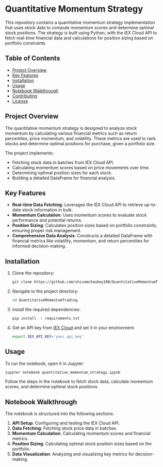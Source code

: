 # Quantitative Momentum Strategy

This repository contains a quantitative momentum strategy implementation that uses stock data to compute momentum scores and determine optimal stock positions. The strategy is built using Python, with the IEX Cloud API to fetch real-time financial data and calculations for position sizing based on portfolio constraints.

## Table of Contents
- [Project Overview](#project-overview)
- [Key Features](#key-features)
- [Installation](#installation)
- [Usage](#usage)
- [Notebook Walkthrough](#notebook-walkthrough)
- [Contributing](#contributing)
- [License](#license)

## Project Overview
The quantitative momentum strategy is designed to analyze stock momentum by calculating various financial metrics such as return percentiles, price momentum, and volatility. These metrics are used to rank stocks and determine optimal positions for purchase, given a portfolio size.

The project implements:
- Fetching stock data in batches from IEX Cloud API.
- Calculating momentum scores based on price movements over time.
- Determining optimal position sizes for each stock.
- Building a detailed DataFrame for financial analysis.

## Key Features
- **Real-time Data Fetching**: Leverages the IEX Cloud API to retrieve up-to-date stock information in bulk.
- **Momentum Calculation**: Uses momentum scores to evaluate stock performance and potential returns.
- **Position Sizing**: Calculates position sizes based on portfolio constraints, ensuring proper risk management.
- **Comprehensive Data Analysis**: Constructs a detailed DataFrame with financial metrics like volatility, momentum, and return percentiles for informed decision-making.

## Installation
1. Clone the repository:
   ```bash
   git clone https://github.com/shivamchaubey100/QuantitativeMomentumTrading.git
   ```
2. Navigate to the project directory:
   ```bash
   cd QuantitativeMomentumTrading
   ```
3. Install the required dependencies:
   ```bash
   pip install -r requirements.txt
   ```
4. Get an API key from [IEX Cloud](https://iexcloud.io/) and set it in your environment:
   ```bash
   export IEX_API_KEY='your_api_key'
   ```

## Usage
To run the notebook, open it in Jupyter:
```bash
jupyter notebook quantitative_momentum_strategy.ipynb
```
Follow the steps in the notebook to fetch stock data, calculate momentum scores, and determine optimal stock positions.

## Notebook Walkthrough
The notebook is structured into the following sections:
1. **API Setup**: Configuring and testing the IEX Cloud API.
2. **Data Fetching**: Fetching stock price data in batches.
3. **Momentum Calculation**: Calculating momentum scores and financial metrics.
4. **Position Sizing**: Calculating optimal stock position sizes based on the portfolio.
5. **Data Visualization**: Analyzing and visualizing key metrics for decision-making.
